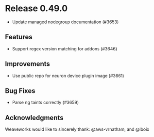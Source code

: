 # Release 0.49.0

- Update managed nodegroup documentation (#3653)

## Features

- Support regex version matching for addons (#3646)

## Improvements

- Use public repo for neuron device plugin image (#3661)

## Bug Fixes

- Parse ng taints correctly (#3659)

## Acknowledgments
Weaveworks would like to sincerely thank:
  @aws-vrnatham, and @lboix


